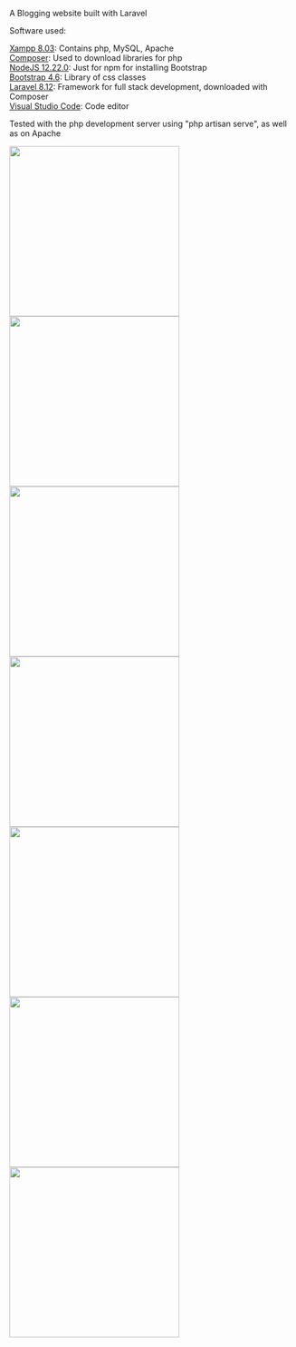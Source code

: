 A Blogging website built with Laravel

Software used:

[Xampp 8.03](https://www.apachefriends.org/download.html): Contains php, MySQL, Apache<br/>
[Composer](https://getcomposer.org/download/): Used to download libraries for php<br/>
[NodeJS 12.22.0](https://nodejs.org/en/download/): Just for npm for installing Bootstrap<br/>
[Bootstrap 4.6](https://getbootstrap.com/docs/5.0/getting-started/download/): Library of css classes<br/>
[Laravel 8.12](https://laravel.com/docs/8.x/installation): Framework for full stack development, downloaded with Composer<br/>
[Visual Studio Code](https://code.visualstudio.com/download): Code editor<br/>

Tested with the php development server using "php artisan serve", as well as on Apache

<img src="https://i.imgur.com/Gkx4jpJ.png" width=300/> <img src="https://i.imgur.com/9f8FrEf.png" width=300/> <img src="https://i.imgur.com/AkASMWU.png" width=300/> <br/>
<img src="https://i.imgur.com/mAf2svO.png" width=300/> <img src="https://i.imgur.com/K8CIdSg.png" width=300/> <img src="https://i.imgur.com/edz8HWH.png" width=300/> <br/>
<img src="https://i.imgur.com/oI8j7S4.png" width=300/>
